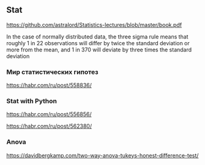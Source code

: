 ## Stat

https://github.com/astralord/Statistics-lectures/blob/master/book.pdf



In the case of normally distributed data,
the three sigma rule means that roughly 1 in 22 observations will differ by twice the standard deviation or more from the mean,
and 1 in 370 will deviate by three times the standard deviation


### Мир статистических гипотез
https://habr.com/ru/post/558836/ 


### Stat with Python
https://habr.com/ru/post/556856/   

https://habr.com/ru/post/562380/

### Anova
https://davidbergkamp.com/two-way-anova-tukeys-honest-difference-test/
